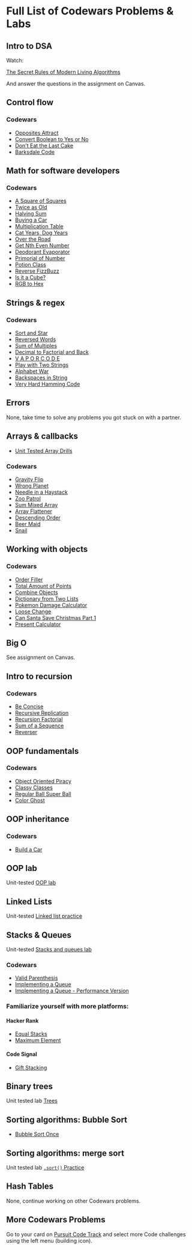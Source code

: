 # Full List of Codewars Problems & Labs

## Intro to DSA

Watch:

[The Secret Rules of Modern Living Algorithms](https://www.youtube.com/watch?v=kiFfp-HAu64)

And answer the questions in the assignment on Canvas.

## Control flow

### Codewars

- [Opposites Attract](https://www.codewars.com/kata/555086d53eac039a2a000083)
- [Convert Boolean to Yes or No](https://www.codewars.com/kata/53369039d7ab3ac506000467)
- [Don't Eat the Last Cake ](https://www.codewars.com/kata/5384df88aa6fc164bb000e7d)
- [Barksdale Code](https://www.codewars.com/kata/573d498eb90ccf20a000002a)

## Math for software developers

### Codewars

- [A Square of Squares](https://www.codewars.com/kata/54c27a33fb7da0db0100040e)
- [Twice as Old](https://www.codewars.com/kata/5b853229cfde412a470000d0)
- [Halving Sum](https://www.codewars.com/kata/5a58d46cfd56cb4e8600009d)
- [Buying a Car](https://www.codewars.com/kata/554a44516729e4d80b000012)
- [Multiplication Table](https://www.codewars.com/kata/5a2fd38b55519ed98f0000ce)
- [Cat Years, Dog Years](https://www.codewars.com/kata/5a6663e9fd56cb5ab800008b)
- [Over the Road](https://www.codewars.com/kata/5f0ed36164f2bc00283aed07)
- [Get Nth Even Number](https://www.codewars.com/kata/5933a1f8552bc2750a0000ed)
- [Deodorant Evaporator](https://www.codewars.com/kata/5506b230a11c0aeab3000c1f)
- [Primorial of Number](https://www.codewars.com/kata/5a99a03e4a6b34bb3c000124)
- [Potion Class](https://www.codewars.com/kata/5981ff1daf72e8747d000091)
- [Reverse FizzBuzz](https://www.codewars.com/kata/reverse-fizzbuzz)
- [Is it a Cube?](https://www.codewars.com/kata/58d248c7012397a81800005c/solutions/javascript)
- [RGB to Hex](https://www.codewars.com/kata/513e08acc600c94f01000001)

## Strings & regex

### Codewars

- [Sort and Star](https://www.codewars.com/kata/57cfdf34902f6ba3d300001e)
- [Reversed Words](https://www.codewars.com/kata/51c8991dee245d7ddf00000e)
- [Sum of Multiples](https://www.codewars.com/kata/sum-of-multiples)
- [Decimal to Factorial and Back](https://www.codewars.com/kata/54e320dcebe1e583250008fd)
- [V A P O R C O D E](https://www.codewars.com/kata/5966eeb31b229e44eb00007a)
- [Play with Two Strings](https://www.codewars.com/kata/56c30ad8585d9ab99b000c54)
- [Alphabet War](https://www.codewars.com/kata/59377c53e66267c8f6000027)
- [Backspaces in String](https://www.codewars.com/kata/5727bb0fe81185ae62000ae3)
- [Very Hard Hamming Code](https://www.codewars.com/kata/5ef9ca8b76be6d001d5e1c3e)

## Errors

None, take time to solve any problems you got stuck on with a partner.

## Arrays & callbacks

- [Unit Tested Array Drills](https://github.com/joinpursuit/array-method-drills)

### Codewars

- [Gravity Flip](https://www.codewars.com/kata/5f70c883e10f9e0001c89673)
- [Wrong Planet](https://www.codewars.com/kata/515e188a311df01cba000003)
- [Needle in a Haystack](https://www.codewars.com/kata/56676e8fabd2d1ff3000000)
- [Zoo Patrol](https://www.codewars.com/kata/5276c18121e20900c0000235)
- [Sum Mixed Array](https://www.codewars.com/kata/sum-mixed-array)
- [Array Flattener](https://www.codewars.com/kata/57ee99a16c8df7b02d00045f)
- [Descending Order](https://www.codewars.com/kata/5467e4d82edf8bbf40000155?utm_source=newsletter)
- [Beer Maid](https://www.codewars.com/kata/51e04f6b544cf3f6550000c1?utm_source=newsletter)
- [Snail](https://www.codewars.com/kata/521c2db8ddc89b9b7a0000c1)

## Working with objects

### Codewars

- [Order Filler](https://www.codewars.com/kata/586ee462d0982081bf001f07)
- [Total Amount of Points](https://www.codewars.com/kata/5bb904724c47249b10000131)
- [Combine Objects](https://www.codewars.com/kata/56bd9e4b0d0b64eaf5000819)
- [Dictionary from Two Lists](https://www.codewars.com/kata/5533c2a50c4fea6832000101)
- [Pokemon Damage Calculator](https://www.codewars.com/kata/536e9a7973130a06eb000e9f)
- [Loose Change](https://www.codewars.com/kata/5571f712ddf00b54420000ee)
- [Can Santa Save Christmas Part 1](https://www.codewars.com/kata/5857e8bb9948644aa1000246)
- [Present Calculator](https://www.codewars.com/kata/585b989c45376c73e30000d1)

## Big O

See assignment on Canvas.

## Intro to recursion

### Codewars

- [Be Concise](https://www.codewars.com/kata/5703c093022cd1aae90012c9)
- [Recursive Replication](https://www.codewars.com/kata/57547f9182655569ab0008c4)
- [Recursion Factorial](https://www.codewars.com/kata/5694cb0ec554589633000036)
- [Sum of a Sequence](https://www.codewars.com/kata/586f6741c66d18c22800010a)
- [Reverser](https://www.codewars.com/kata/58069e4cf3c13ef3a6000168)

## OOP fundamentals

### Codewars

- [Object Oriented Piracy](https://www.codewars.com/kata/54fe05c4762e2e3047000add)
- [Classy Classes](https://www.codewars.com/kata/55a144eff5124e546400005a)
- [Regular Ball Super Ball](https://www.codewars.com/kata/53f0f358b9cb376eca001079)
- [Color Ghost](https://www.codewars.com/kata/53f1015fa9fe02cbda00111a)

## OOP inheritance

### Codewars

- [Build a Car](https://www.codewars.com/kata/5832d6e2565e120ae60000bb)

## OOP lab

Unit-tested [OOP lab](https://github.com/joinpursuit/oop-fruits-pets-lab)

## Linked Lists

Unit-tested [Linked list practice](https://github.com/joinpursuit/m6-linked-list-practice)

## Stacks & Queues

Unit-tested [Stacks and queues lab](https://github.com/joinpursuit/m6-stacks-queues-practice)

### Codewars

- [Valid Parenthesis](https://www.codewars.com/kata/valid-parentheses)
- [Implementing a Queue](https://www.codewars.com/kata/implementing-a-queue)
- [Implementing a Queue - Performance Version](https://www.codewars.com/kata/implementing-a-queue-performance-version)

### Familiarize yourself with more platforms:

#### Hacker Rank

- [Equal Stacks](https://www.hackerrank.com/challenges/equal-stacks/problem)
- [Maximum Element](https://www.hackerrank.com/challenges/maximum-element/problem)

#### Code Signal

- [Gift Stacking](https://app.codesignal.com/challenge/ZQMreaCmFzshtoETf)

## Binary trees

Unit tested lab [Trees](https://github.com/joinpursuit/m6-trees-introduction-lab)

## Sorting algorithms: Bubble Sort

- [Bubble Sort Once](https://www.codewars.com/kata/bubblesort-once)

## Sorting algorithms: merge sort

Unit tested lab [`.sort()` Practice](https://github.com/joinpursuit/m6-sorting-algos-practice)

## Hash Tables

None, continue working on other Codewars problems.

## More Codewars Problems

Go to your card on [Pursuit Code Track](https://pursuit.codetrack.dev) and select more Code challenges using the left menu (building icon).

